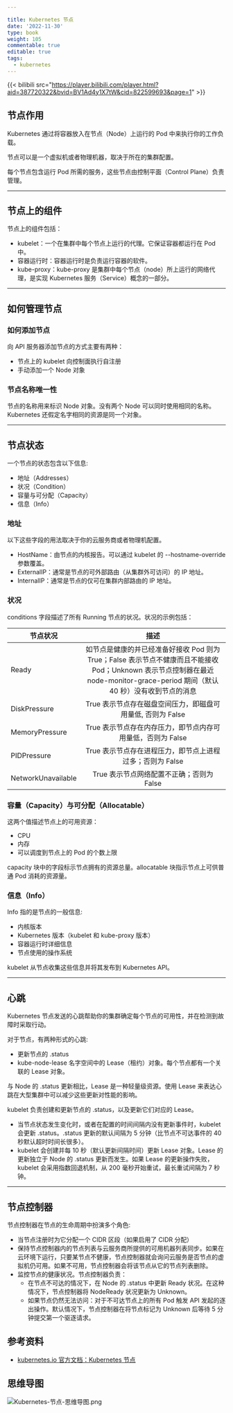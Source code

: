 ```yaml
---

title: Kubernetes 节点
date: '2022-11-30'
type: book
weight: 105
commentable: true
editable: true
tags:
  - kubernetes
---
```


{{< bilibili src="https://player.bilibili.com/player.html?aid=387720322&bvid=BV1Ad4y1X7tW&cid=822599693&page=1" >}}

## 节点作用

Kubernetes 通过将容器放入在节点（Node）上运行的 Pod 中来执行你的工作负载。

节点可以是一个虚拟机或者物理机器，取决于所在的集群配置。 

每个节点包含运行 Pod 所需的服务，这些节点由控制平面（Control Plane）负责管理。

---

## 节点上的组件

节点上的组件包括：

- kubelet：一个在集群中每个节点上运行的代理。它保证容器都运行在 Pod 中。
- 容器运行时：容器运行时是负责运行容器的软件。
- kube-proxy：kube-proxy 是集群中每个节点（node）所上运行的网络代理，是实现 Kubernetes 服务（Service）概念的一部分。

---

## 如何管理节点

### 如何添加节点

向 API 服务器添加节点的方式主要有两种：

- 节点上的 kubelet 向控制面执行自注册
- 手动添加一个 Node 对象

### 节点名称唯一性

节点的名称用来标识 Node 对象。没有两个 Node 可以同时使用相同的名称。Kubernetes 还假定名字相同的资源是同一个对象。

---

## 节点状态

一个节点的状态包含以下信息:

- 地址（Addresses）
- 状况（Condition）
- 容量与可分配（Capacity）
- 信息（Info）

### 地址 

以下这些字段的用法取决于你的云服务商或者物理机配置。

- HostName：由节点的内核报告。可以通过 kubelet 的 --hostname-override 参数覆盖。
- ExternalIP：通常是节点的可外部路由（从集群外可访问）的 IP 地址。
- InternalIP：通常是节点的仅可在集群内部路由的 IP 地址。

### 状况

conditions 字段描述了所有 Running 节点的状况。状况的示例包括：

节点状况|描述
--|:--:
Ready|如节点是健康的并已经准备好接收 Pod 则为 True；False 表示节点不健康而且不能接收 Pod；Unknown 表示节点控制器在最近 node-monitor-grace-period 期间（默认 40 秒）没有收到节点的消息
DiskPressure|True 表示节点存在磁盘空间压力，即磁盘可用量低, 否则为 False
MemoryPressure|True 表示节点存在内存压力，即节点内存可用量低，否则为 False
PIDPressure|True 表示节点存在进程压力，即节点上进程过多；否则为 False
NetworkUnavailable|True 表示节点网络配置不正确；否则为 False

### 容量（Capacity）与可分配（Allocatable）

这两个值描述节点上的可用资源：

- CPU
- 内存
- 可以调度到节点上的 Pod 的个数上限

capacity 块中的字段标示节点拥有的资源总量。allocatable 块指示节点上可供普通 Pod 消耗的资源量。

### 信息（Info） 

Info 指的是节点的一般信息:

- 内核版本
- Kubernetes 版本（kubelet 和 kube-proxy 版本）
- 容器运行时详细信息
- 节点使用的操作系统

kubelet 从节点收集这些信息并将其发布到 Kubernetes API。

---

## 心跳 

Kubernetes 节点发送的心跳帮助你的集群确定每个节点的可用性，并在检测到故障时采取行动。

对于节点，有两种形式的心跳:

- 更新节点的 .status
- kube-node-lease 名字空间中的 Lease（租约）对象。每个节点都有一个关联的 Lease 对象。

与 Node 的 .status 更新相比，Lease 是一种轻量级资源。使用 Lease 来表达心跳在大型集群中可以减少这些更新对性能的影响。

kubelet 负责创建和更新节点的 .status，以及更新它们对应的 Lease。

- 当节点状态发生变化时，或者在配置的时间间隔内没有更新事件时，kubelet 会更新 .status。.status 更新的默认间隔为 5 分钟（比节点不可达事件的 40 秒默认超时时间长很多）。
- kubelet 会创建并每 10 秒（默认更新间隔时间）更新 Lease 对象。Lease 的更新独立于 Node 的 .status 更新而发生。如果 Lease 的更新操作失败，kubelet 会采用指数回退机制，从 200 毫秒开始重试，最长重试间隔为 7 秒钟。

---

## 节点控制器

节点控制器在节点的生命周期中扮演多个角色:

- 当节点注册时为它分配一个 CIDR 区段（如果启用了 CIDR 分配）
- 保持节点控制器内的节点列表与云服务商所提供的可用机器列表同步。如果在云环境下运行，只要某节点不健康，节点控制器就会询问云服务是否节点的虚拟机仍可用。如果不可用，节点控制器会将该节点从它的节点列表删除。
- 监控节点的健康状况。节点控制器负责：
    - 在节点不可达的情况下，在 Node 的 .status 中更新 Ready 状况。在这种情况下，节点控制器将 NodeReady 状况更新为 Unknown。
    - 如果节点仍然无法访问：对于不可达节点上的所有 Pod 触发 API 发起的逐出操作。默认情况下，节点控制器在将节点标记为 Unknown 后等待 5 分钟提交第一个驱逐请求。

## 参考资料

- [kubernetes.io 官方文档：Kubernetes 节点](https://kubernetes.io/zh-cn/docs/concepts/architecture/nodes/)

## 思维导图

![Kubernetes-节点-思维导图.png](https://cnymw.github.io/GolangStudy/docs/Kubernetes-节点/Kubernetes-节点-思维导图.png)
